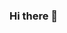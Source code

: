 ### Hi there 👋

<!--
**mochsyahrulakbar/mochsyahrulakbar** is a ✨ _special_ ✨ repository because its `README.md` (this file) appears on your GitHub profile.

Here are some ideas to get you started:

- 🔭 I’m currently study in Universitas Amikom Purwokerto
- 🌱 I’m currently learning Front End Web Developer
- 👯 I’m looking to collaborate on Web Dev
- 🤔 I’m looking for help with Web
- 💬 Ask me about anything about web
- 📫 How to reach me: @sepatukuhitamkotor
- 😄 Pronouns: akbar


